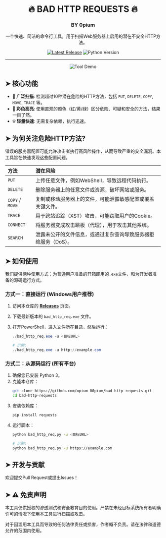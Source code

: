 <div align="center">
  <h1>🔥 BAD HTTP REQUESTS 🔥</h1>
  <h3>BY 0pium</h3>
  <p>
    一个快速、简洁的命令行工具，用于扫描Web服务器上启用的潜在不安全HTTP方法。
  </p>
  
  <p>
    <a href="https://github.com/opium-00pium/bad-http-requests/releases/latest"><img src="https://img.shields.io/github/v/release/opium-00pium/bad-http-requests?label=latest%20release&color=blue" alt="Latest Release"></a>
    <img src="https://img.shields.io/badge/Python-3.10+-blueviolet" alt="Python Version">
  </p>
</div>

---

<p align="center">
  <img src="https://raw.githubusercontent.com/opium-00pium/bad-http-requests/main/assets/screenshot.gif" alt="Tool Demo">
</p>

## ➤ 核心功能

- **🚀 广泛扫描**: 检测超过10种潜在危险的HTTP方法，包括 `PUT`, `DELETE`, `COPY`, `MOVE`, `TRACE` 等。
- **🎨 彩色高亮**: 使用直观的颜色（红/黄/绿）区分危险、可疑和安全的方法，结果一目了然。
- **💡 轻量快速**: 无需复杂依赖，执行迅速。

## ➤ 为何关注危险HTTP方法?

错误的服务器配置可能允许攻击者执行高风险操作，从而导致严重的安全漏洞。本工具旨在快速发现这些配置问题。

| 方法          | 潜在风险                                                     |
| :------------ | :----------------------------------------------------------- |
| `PUT`         | 上传任意文件，例如WebShell，导致远程代码执行。               |
| `DELETE`      | 删除服务器上的任意文件或资源，破坏网站或服务。               |
| `COPY` / `MOVE` | 复制或移动服务器上的文件，可能泄露敏感配置或覆盖关键文件。 |
| `TRACE`       | 用于跨站追踪（XST）攻击，可能窃取用户的Cookie。            |
| `CONNECT`     | 将服务器变成攻击跳板（代理），用于攻击其他系统。             |
| `SEARCH`      | 泄露未公开的文件信息，或通过复杂查询导致服务器拒绝服务（DoS）。 |

## ➤ 如何使用

我们提供两种使用方式：为普通用户准备的开箱即用的`.exe`文件，和为开发者准备的源码运行方式。

### 方式一：直接运行 (Windows用户推荐)

1.  访问本仓库的 [**Releases**](https://github.com/opium-00pium/bad-http-requests/releases) 页面。
2.  下载最新版本的 `bad_http_req.exe` 文件。
3.  打开PowerShell，进入文件所在目录，然后运行：

    ```powershell
    ./bad_http_req.exe -u <目标URL>

    # 示例:
    ./bad_http_req.exe -u http://example.com
    ```

### 方式二：从源码运行 (所有平台)

1.  确保您已安装 Python 3。
2.  克隆本仓库：
    ```bash
    git clone https://github.com/opium-00pium/bad-http-requests.git
    cd bad-http-requests
    ```
3.  安装依赖库：
    ```bash
    pip install requests
    ```
4.  运行脚本：
    ```bash
    python bad_http_req.py -u <目标URL>

    # 示例:
    python bad_http_req.py -u https://example.com
    ```

## ➤ 开发与贡献

欢迎提交Pull Request或提出Issues！

## ➤ ⚠️ 免责声明

本工具仅供授权的渗透测试和安全教育目的使用。严禁在未经目标系统所有者明确许可的情况下使用本工具进行扫描或攻击。

对于因滥用本工具而导致的任何法律责任或损害，作者概不负责。请在法律和道德允许的范围内使用。
